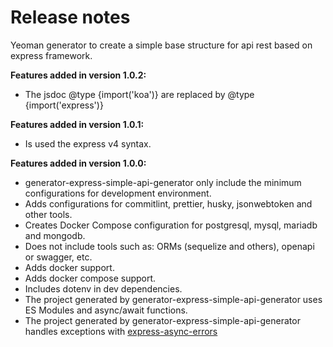 # Release notes

Yeoman generator to create a simple base structure for api rest based on express framework.

**Features added in version 1.0.2:**

- The jsdoc @type {import('koa')} are replaced by @type {import('express')}

**Features added in version 1.0.1:**

- Is used the express v4 syntax.

**Features added in version 1.0.0:**

- generator-express-simple-api-generator only include the minimum configurations for development environment.
- Adds configurations for commitlint, prettier, husky, jsonwebtoken and other tools.
- Creates Docker Compose configuration for postgresql, mysql, mariadb and mongodb.
- Does not include tools such as: ORMs (sequelize and others), openapi or swagger, etc.
- Adds docker support.
- Adds docker compose support.
- Includes dotenv in dev dependencies.
- The project generated by generator-express-simple-api-generator uses ES Modules and async/await functions.
- The project generated by generator-express-simple-api-generator handles exceptions with [express-async-errors](https://www.npmjs.com/package/express-async-errors)
